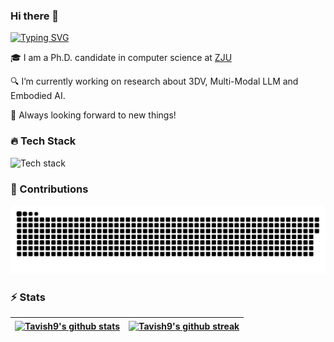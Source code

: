 ### Hi there 👋

[![Typing SVG](https://readme-typing-svg.demolab.com/?lines=I'm+Qizhi+Chen;It's+good+to+see+you)](https://git.io/typing-svg)

🎓 I am a Ph.D. candidate in computer science at [ZJU](https://www.zju.edu.cn/english/)

🔍 I’m currently working on research about 3DV, Multi-Modal LLM and Embodied AI.

🚀 Always looking forward to new things!

### 🔥 Tech Stack

![Tech stack](https://go-skill-icons.vercel.app/api/icons?i=python,pytorch,huggingface,neovim,java,spring,maven,tauri,vue,vite,nodejs,postgresql,docker,git&theme=auto)

### 🚀 Contributions
<picture>
  <source media="(prefers-color-scheme: dark)" srcset="./assets/contribution-snake-dark.svg" />
  <source media="(prefers-color-scheme: light)" srcset="./assets/contribution-snake.svg" />
  <img alt="github-snake" src="./assets/contribution-snake.svg" />
</picture>

### ⚡ Stats

| <a href="https://github.com/anuraghazra/github-readme-stats"><picture><source media="(prefers-color-scheme: dark)" srcset="https://github-readme-stats.vercel.app/api?username=Tavish9&show_icons=true&hide_border=true&theme=tokyonight" /><source media="(prefers-color-scheme: light)" srcset="https://github-readme-stats.vercel.app/api?username=Tavish9&show_icons=true&hide_border=true" /><img align="center" src="https://github-readme-stats.vercel.app/api?username=Tavish9&show_icons=true&hide_border=true" alt="Tavish9's github stats" /></picture></a> | <a href="https://git.io/streak-stats"><picture><source media="(prefers-color-scheme: dark)" srcset="https://github-readme-streak-stats-eight.vercel.app/?user=Tavish9&theme=tokyonight&hide_border=true" /><source media="(prefers-color-scheme: light)" srcset="https://github-readme-streak-stats-eight.vercel.app/?user=Tavish9&hide_border=true" /><img align="center" src="https://github-readme-streak-stats-eight.vercel.app/?user=Tavish9&hide_border=true" alt="Tavish9's github streak" /></picture></a> | 
| ------------------------------------------------------------ | ------------------------------------------------------------ | 




<!--
**Tavish9/Tavish9** is a ✨ _special_ ✨ repository because its `README.md` (this file) appears on your GitHub profile.

Here are some ideas to get you started:

- 🔭 I’m currently working on ...
- 🌱 I’m currently learning ...
- 👯 I’m looking to collaborate on ...
- 🤔 I’m looking for help with ...
- 💬 Ask me about ...
- 📫 How to reach me: ...
- 😄 Pronouns: ...
- ⚡ Fun fact: ...
-->
